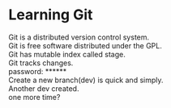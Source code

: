 # Learning Git
Git is a distributed version control system.   
Git is free software distributed under the GPL.  
Git has mutable index called stage.  
Git tracks changes.  
password: ******  
Create a new branch(dev) is quick and simply.  
Another dev created.  
one more time?  

